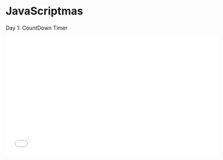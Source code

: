 # JavaScriptmas

Day 1: CountDown Timer
<iframe width="560" height="315" src="./Task_Videos/CountDown Timer.mp4" frameborder="0" allowfullscreen></iframe>
